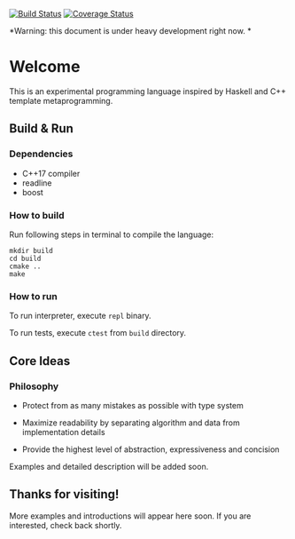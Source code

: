 [![Build Status](https://travis-ci.org/Rasie1/c-of-x.svg?branch=master)](https://travis-ci.org/Rasie1/c-of-x.svg)
[![Coverage Status](https://coveralls.io/repos/github/Rasie1/c-of-x/badge.svg?branch=master)](https://coveralls.io/github/Rasie1/c-of-x?branch=master)

*Warning: this document is under heavy development right now. *

# Welcome

This is an experimental programming language inspired by Haskell and C++ template metaprogramming.

## Build & Run

### Dependencies

- C++17 compiler
- readline
- boost

### How to build

Run following steps in terminal to compile the language:

```
mkdir build
cd build
cmake ..
make
```

### How to run

To run interpreter, execute `repl` binary.

To run tests, execute `ctest` from `build` directory.

## Core Ideas

### Philosophy

- Protect from as many mistakes as possible with type system

- Maximize readability by separating algorithm and data from implementation details

- Provide the highest level of abstraction, expressiveness and concision

Examples and detailed description will be added soon.

## Thanks for visiting!

More examples and introductions will appear here soon. If you are interested, check back shortly.
